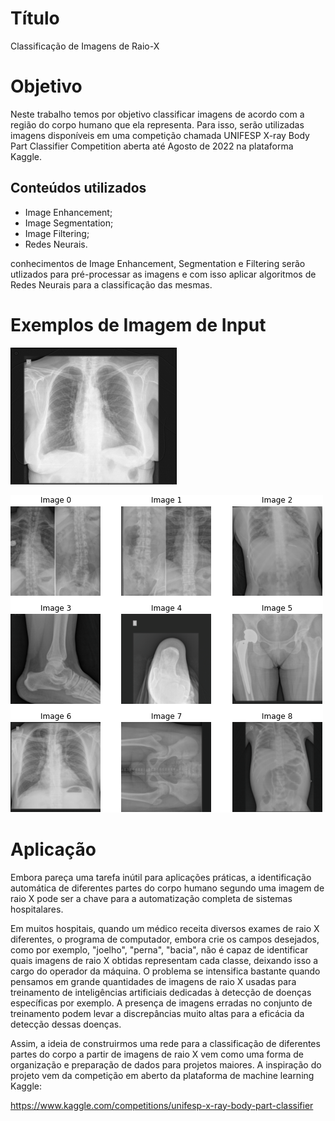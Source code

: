 # Título
Classificação de Imagens de Raio-X

# Objetivo


Neste trabalho temos por objetivo classificar imagens de acordo com a região do corpo humano que ela representa. 
Para isso, serão utilizadas imagens disponíveis em uma competição chamada UNIFESP X-ray Body Part Classifier Competition aberta até Agosto de 2022 na plataforma Kaggle.

## Conteúdos utilizados

* Image Enhancement;
* Image Segmentation;
* Image Filtering;
* Redes Neurais.

conhecimentos de Image Enhancement, Segmentation e Filtering serão utlizados para pré-processar as imagens e com isso aplicar algoritmos de Redes Neurais para a classificação das mesmas.

# Exemplos de Imagem de Input

![Pulmão](/Imagens/Pulmão.png)

![Diversos](/Imagens/Diversos.png)


# Aplicação

Embora pareça uma tarefa inútil para aplicações práticas, a identificação automática de diferentes partes do corpo humano segundo uma imagem de raio X pode ser a chave para a automatização completa de sistemas hospitalares.

Em muitos hospitais, quando um médico receita diversos exames de raio X diferentes, o programa de computador, embora crie os campos desejados, como por exemplo, "joelho", "perna", "bacia", não é capaz de identificar quais imagens de raio X obtidas representam cada classe, deixando isso a cargo do operador da máquina. O problema se intensifica bastante quando pensamos em grande quantidades de imagens de raio X usadas para treinamento de inteligências artificiais dedicadas à detecção de doenças específicas por exemplo. A presença de imagens erradas no conjunto de treinamento podem levar a discrepâncias muito altas para a eficácia da detecção dessas doenças.

Assim, a ideia de construirmos uma rede para a classificação de diferentes partes do corpo a partir de imagens de raio X vem como uma forma de organização e preparação de dados para projetos maiores. A inspiração do projeto vem da competição em aberto da plataforma de machine learning Kaggle:

https://www.kaggle.com/competitions/unifesp-x-ray-body-part-classifier
